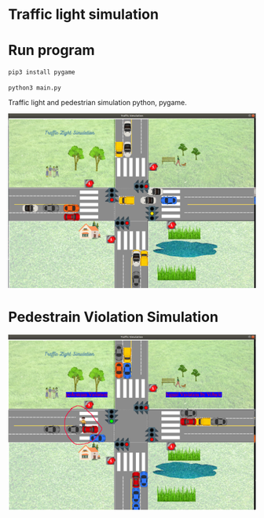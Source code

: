 # Traffic light simulation

# Run program 


```
pip3 install pygame 

python3 main.py
```



Traffic light and pedestrian simulation python, pygame.



![Alt text](figures/output.png?raw=true "Title")


# Pedestrain Violation Simulation 

![Alt text](figures/ped_violation.png?raw=true "Title")
